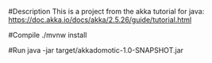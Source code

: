 #Description
This is a project from the akka tutorial for java:
https://doc.akka.io/docs/akka/2.5.26/guide/tutorial.html

#Compile
./mvnw install

#Run
java -jar target/akkadomotic-1.0-SNAPSHOT.jar